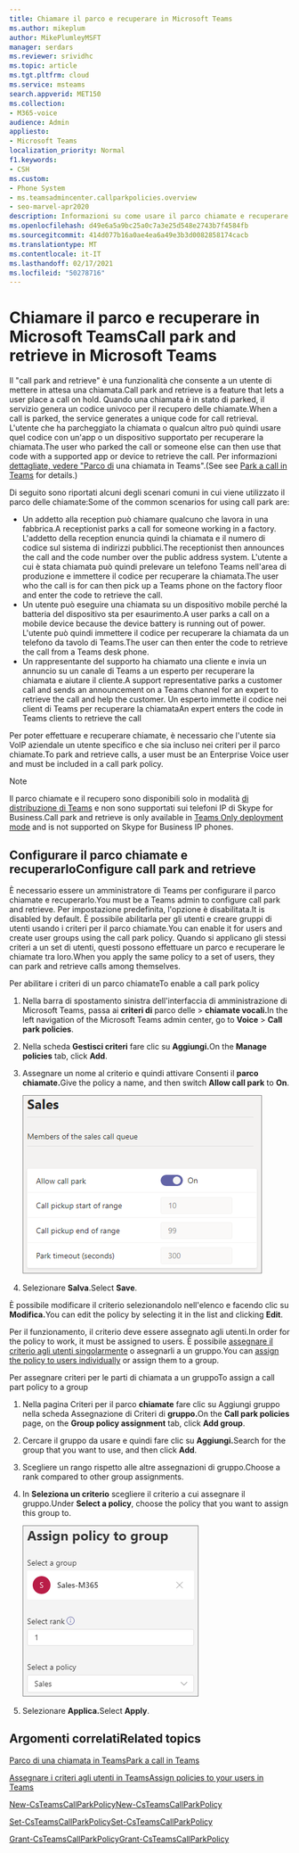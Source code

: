 ```yaml
---
title: Chiamare il parco e recuperare in Microsoft Teams
ms.author: mikeplum
author: MikePlumleyMSFT
manager: serdars
ms.reviewer: srividhc
ms.topic: article
ms.tgt.pltfrm: cloud
ms.service: msteams
search.appverid: MET150
ms.collection:
- M365-voice
audience: Admin
appliesto:
- Microsoft Teams
localization_priority: Normal
f1.keywords:
- CSH
ms.custom:
- Phone System
- ms.teamsadmincenter.callparkpolicies.overview
- seo-marvel-apr2020
description: Informazioni su come usare il parco chiamate e recuperare per mettere una chiamata in attesa in Microsoft Teams.
ms.openlocfilehash: d49e6a5a9bc25a0c7a3e25d548e2743b7f4584fb
ms.sourcegitcommit: 414d077b16a0ae4ea6a49e3b3d0082858174cacb
ms.translationtype: MT
ms.contentlocale: it-IT
ms.lasthandoff: 02/17/2021
ms.locfileid: "50278716"
---
```

# <a name="call-park-and-retrieve-in-microsoft-teams"></a><span data-ttu-id="35500-103">Chiamare il parco e recuperare in Microsoft Teams</span><span class="sxs-lookup"><span data-stu-id="35500-103">Call park and retrieve in Microsoft Teams</span></span>

<span data-ttu-id="35500-104">Il "call park and retrieve" è una funzionalità che consente a un utente di mettere in attesa una chiamata.</span><span class="sxs-lookup"><span data-stu-id="35500-104">Call park and retrieve is a feature that lets a user place a call on hold.</span></span> <span data-ttu-id="35500-105">Quando una chiamata è in stato di parked, il servizio genera un codice univoco per il recupero delle chiamate.</span><span class="sxs-lookup"><span data-stu-id="35500-105">When a call is parked, the service generates a unique code for call retrieval.</span></span> <span data-ttu-id="35500-106">L'utente che ha parcheggiato la chiamata o qualcun altro può quindi usare quel codice con un'app o un dispositivo supportato per recuperare la chiamata.</span><span class="sxs-lookup"><span data-stu-id="35500-106">The user who parked the call or someone else can then use that code with a supported app or device to retrieve the call.</span></span> <span data-ttu-id="35500-107">Per informazioni [dettagliate, vedere "Parco di](https://support.office.com/article/park-a-call-in-teams-8538c063-d676-4e9a-8045-fc3b7299bb2f) una chiamata in Teams".</span><span class="sxs-lookup"><span data-stu-id="35500-107">(See see [Park a call in Teams](https://support.office.com/article/park-a-call-in-teams-8538c063-d676-4e9a-8045-fc3b7299bb2f) for details.)</span></span>

<span data-ttu-id="35500-108">Di seguito sono riportati alcuni degli scenari comuni in cui viene utilizzato il parco delle chiamate:</span><span class="sxs-lookup"><span data-stu-id="35500-108">Some of the common scenarios for using call park are:</span></span>

- <span data-ttu-id="35500-109">Un addetto alla reception può chiamare qualcuno che lavora in una fabbrica.</span><span class="sxs-lookup"><span data-stu-id="35500-109">A receptionist parks a call for someone working in a factory.</span></span> <span data-ttu-id="35500-110">L'addetto della reception enuncia quindi la chiamata e il numero di codice sul sistema di indirizzi pubblici.</span><span class="sxs-lookup"><span data-stu-id="35500-110">The receptionist then announces the call and the code number over the public address system.</span></span> <span data-ttu-id="35500-111">L'utente a cui è stata chiamata può quindi prelevare un telefono Teams nell'area di produzione e immettere il codice per recuperare la chiamata.</span><span class="sxs-lookup"><span data-stu-id="35500-111">The user who the call is for can then pick up a Teams phone on the factory floor and enter the code to retrieve the call.</span></span>
- <span data-ttu-id="35500-112">Un utente può eseguire una chiamata su un dispositivo mobile perché la batteria del dispositivo sta per esaurimento.</span><span class="sxs-lookup"><span data-stu-id="35500-112">A user parks a call on a mobile device because the device battery is running out of power.</span></span> <span data-ttu-id="35500-113">L'utente può quindi immettere il codice per recuperare la chiamata da un telefono da tavolo di Teams.</span><span class="sxs-lookup"><span data-stu-id="35500-113">The user can then enter the code to retrieve the call from a Teams desk phone.</span></span>
- <span data-ttu-id="35500-114">Un rappresentante del supporto ha chiamato una cliente e invia un annuncio su un canale di Teams a un esperto per recuperare la chiamata e aiutare il cliente.</span><span class="sxs-lookup"><span data-stu-id="35500-114">A support representative parks a customer call and sends an announcement on a Teams channel for an expert to retrieve the call and help the customer.</span></span> <span data-ttu-id="35500-115">Un esperto immette il codice nei client di Teams per recuperare la chiamata</span><span class="sxs-lookup"><span data-stu-id="35500-115">An expert enters the code in Teams clients to retrieve the call</span></span>

<span data-ttu-id="35500-116">Per poter effettuare e recuperare chiamate, è necessario che l'utente sia VoIP aziendale un utente specifico e che sia incluso nei criteri per il parco chiamate.</span><span class="sxs-lookup"><span data-stu-id="35500-116">To park and retrieve calls, a user must be an Enterprise Voice user and must be included in a call park policy.</span></span>

> [!NOTE]
> <span data-ttu-id="35500-117">Il parco chiamate e il recupero sono disponibili solo in modalità [di distribuzione di Teams](teams-and-skypeforbusiness-coexistence-and-interoperability.md) e non sono supportati sui telefoni IP di Skype for Business.</span><span class="sxs-lookup"><span data-stu-id="35500-117">Call park and retrieve is only available in [Teams Only deployment mode](teams-and-skypeforbusiness-coexistence-and-interoperability.md) and is not supported on Skype for Business IP phones.</span></span>

## <a name="configure-call-park-and-retrieve"></a><span data-ttu-id="35500-118">Configurare il parco chiamate e recuperarlo</span><span class="sxs-lookup"><span data-stu-id="35500-118">Configure call park and retrieve</span></span>

<span data-ttu-id="35500-119">È necessario essere un amministratore di Teams per configurare il parco chiamate e recuperarlo.</span><span class="sxs-lookup"><span data-stu-id="35500-119">You must be a Teams admin to configure call park and retrieve.</span></span> <span data-ttu-id="35500-120">Per impostazione predefinita, l'opzione è disabilitata.</span><span class="sxs-lookup"><span data-stu-id="35500-120">It is disabled by default.</span></span> <span data-ttu-id="35500-121">È possibile abilitarla per gli utenti e creare gruppi di utenti usando i criteri per il parco chiamate.</span><span class="sxs-lookup"><span data-stu-id="35500-121">You can enable it for users and create user groups using the call park policy.</span></span> <span data-ttu-id="35500-122">Quando si applicano gli stessi criteri a un set di utenti, questi possono effettuare un parco e recuperare le chiamate tra loro.</span><span class="sxs-lookup"><span data-stu-id="35500-122">When you apply the same policy to a set of users, they can park and retrieve calls among themselves.</span></span>

<span data-ttu-id="35500-123">Per abilitare i criteri di un parco chiamate</span><span class="sxs-lookup"><span data-stu-id="35500-123">To enable a call park policy</span></span>

1. <span data-ttu-id="35500-124">Nella barra di spostamento sinistra dell'interfaccia di amministrazione di Microsoft Teams, passa ai **criteri di** parco delle  >  **chiamate vocali.**</span><span class="sxs-lookup"><span data-stu-id="35500-124">In the left navigation of the Microsoft Teams admin center, go to **Voice** > **Call park policies**.</span></span>
2. <span data-ttu-id="35500-125">Nella scheda **Gestisci criteri** fare clic su **Aggiungi.**</span><span class="sxs-lookup"><span data-stu-id="35500-125">On the **Manage policies** tab, click **Add**.</span></span>
3. <span data-ttu-id="35500-126">Assegnare un nome al criterio e quindi attivare Consenti il **parco** **chiamate.**</span><span class="sxs-lookup"><span data-stu-id="35500-126">Give the policy a name, and then switch **Allow call park** to **On**.</span></span>

    ![Schermata delle impostazioni dei criteri di parco chiamate](media/call-park-add-policy.png)

4. <span data-ttu-id="35500-128">Selezionare **Salva**.</span><span class="sxs-lookup"><span data-stu-id="35500-128">Select **Save**.</span></span>

<span data-ttu-id="35500-129">È possibile modificare il criterio selezionandolo nell'elenco e facendo clic su **Modifica.**</span><span class="sxs-lookup"><span data-stu-id="35500-129">You can edit the policy by selecting it in the list and clicking **Edit**.</span></span>

<span data-ttu-id="35500-130">Per il funzionamento, il criterio deve essere assegnato agli utenti.</span><span class="sxs-lookup"><span data-stu-id="35500-130">In order for the policy to work, it must be assigned to users.</span></span> <span data-ttu-id="35500-131">È possibile [assegnare il criterio agli utenti singolarmente](assign-policies.md) o assegnarli a un gruppo.</span><span class="sxs-lookup"><span data-stu-id="35500-131">You can [assign the policy to users individually](assign-policies.md) or assign them to a group.</span></span>

<span data-ttu-id="35500-132">Per assegnare criteri per le parti di chiamata a un gruppo</span><span class="sxs-lookup"><span data-stu-id="35500-132">To assign a call part policy to a group</span></span>

1. <span data-ttu-id="35500-133">Nella pagina Criteri per il  parco **chiamate** fare clic su Aggiungi gruppo nella scheda Assegnazione di Criteri di **gruppo.**</span><span class="sxs-lookup"><span data-stu-id="35500-133">On the **Call park policies** page, on the **Group policy assignment** tab, click **Add group**.</span></span>
2. <span data-ttu-id="35500-134">Cercare il gruppo da usare e quindi fare clic su **Aggiungi.**</span><span class="sxs-lookup"><span data-stu-id="35500-134">Search for the group that you want to use, and then click **Add**.</span></span>
3. <span data-ttu-id="35500-135">Scegliere un rango rispetto alle altre assegnazioni di gruppo.</span><span class="sxs-lookup"><span data-stu-id="35500-135">Choose a rank compared to other group assignments.</span></span>
4. <span data-ttu-id="35500-136">In **Seleziona un criterio** scegliere il criterio a cui assegnare il gruppo.</span><span class="sxs-lookup"><span data-stu-id="35500-136">Under **Select a policy**, choose the policy that you want to assign this group to.</span></span>

    ![park policies image](media/call-park-assign-policy-to-group.png)

5. <span data-ttu-id="35500-138">Selezionare **Applica.**</span><span class="sxs-lookup"><span data-stu-id="35500-138">Select **Apply**.</span></span>

## <a name="related-topics"></a><span data-ttu-id="35500-139">Argomenti correlati</span><span class="sxs-lookup"><span data-stu-id="35500-139">Related topics</span></span>

[<span data-ttu-id="35500-140">Parco di una chiamata in Teams</span><span class="sxs-lookup"><span data-stu-id="35500-140">Park a call in Teams</span></span>](https://support.office.com/article/park-a-call-in-teams-8538c063-d676-4e9a-8045-fc3b7299bb2f)

[<span data-ttu-id="35500-141">Assegnare i criteri agli utenti in Teams</span><span class="sxs-lookup"><span data-stu-id="35500-141">Assign policies to your users in Teams</span></span>](assign-policies.md)

[<span data-ttu-id="35500-142">New-CsTeamsCallParkPolicy</span><span class="sxs-lookup"><span data-stu-id="35500-142">New-CsTeamsCallParkPolicy</span></span>](https://docs.microsoft.com/powershell/module/skype/new-csteamscallparkpolicy?view=skype-ps)

[<span data-ttu-id="35500-143">Set-CsTeamsCallParkPolicy</span><span class="sxs-lookup"><span data-stu-id="35500-143">Set-CsTeamsCallParkPolicy</span></span>](https://docs.microsoft.com/powershell/module/skype/set-csteamscallparkpolicy?view=skype-ps)

[<span data-ttu-id="35500-144">Grant-CsTeamsCallParkPolicy</span><span class="sxs-lookup"><span data-stu-id="35500-144">Grant-CsTeamsCallParkPolicy</span></span>](https://docs.microsoft.com/powershell/module/skype/grant-csteamscallparkpolicy?view=skype-ps)
